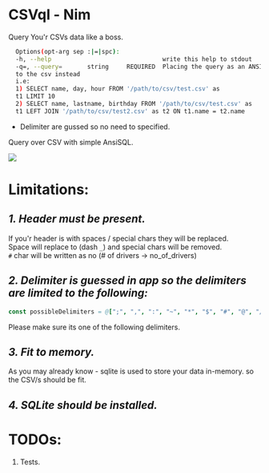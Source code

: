 
# CSVql - Nim
Query You'r CSVs data like a boss.

```bash
  Options(opt-arg sep :|=|spc):
  -h, --help                               write this help to stdout
  -q=, --query=       string     REQUIRED  Placing the query as an ANSI-SQL the table name should be replaced with the path
  to the csv instead
  i.e:
  1) SELECT name, day, hour FROM '/path/to/csv/test.csv' as
  t1 LIMIT 10
  2) SELECT name, lastname, birthday FROM '/path/to/csv/test.csv' as
  t1 LEFT JOIN '/path/to/csv/test2.csv' as t2 ON t1.name = t2.name
```

* Delimiter are gussed so no need to specified.

Query over CSV with simple AnsiSQL.

<kbd>
  <img src="https://rawgit.com/Bennyelg/csvql/master/demo.svg">
</kbd>

# Limitations:

## <i> 1. Header must be present. </i>
  If you'r header is with spaces / special chars they will be replaced.
  </br>
  Space will replace to (dash `_`) and special chars will be removed.
  </br>
  ``#`` char will be written as no (# of drivers -> no_of_drivers) 

## <i>2. Delimiter is guessed in app so the delimiters are limited to the following:</i>
```nim
const possibleDelimiters = @[";", ",", ":", "~", "*", "$", "#", "@", "/", "%", "^", "\t"]
```
   Please make sure its one of the following delimiters.

## <i> 3. Fit to memory. </i>
   As you may already know - sqlite is used to store your data in-memory. so the CSV/s should be fit.

## <i>4. SQLite should be installed.</i>


# TODOs:
1. Tests.
